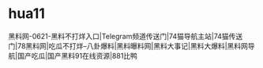 # hua11
黑料网-0621-黑料不打烊入口|Telegram频道传送门|74猫导航主站|74猫传送门|78黑料网|吃瓜不打烊–八卦爆料|黑料曝料网|黑料大事记|黑料大爆料|黑料网导航|国产吃瓜|国产黑料91在线资源|881比鸭

